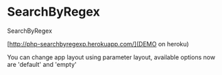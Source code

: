 SearchByRegex
=============

SearchByRegex

[http://php-searchbyregexp.herokuapp.com/](DEMO on heroku)


You can change app layout using parameter layout, available options now are 'default' and 'empty'